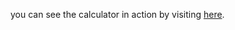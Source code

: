you can see the calculator in action by visiting [here](https://warren1001.github.io/IAS_Calculator/).
